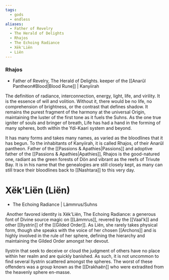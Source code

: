 ```yaml
---
tags:
  - gods
  - endless
aliases:
  - Father of Revelry
  - The Herald of Delights
  - Rhajos
  - The Echoing Radiance
  - Xëk'Liën
  - Liën
---
```

### Rhajos 
- Father of Revelry, The Herald of Delights. keeper of the [[Anarûl Pantheon#Blood|Blood Rune]] | Kanyiirah

The definition of radiance, interconnection, energy, light, life, and virility. It is the essence of will and volition. Without it, there would be no life, no comprehension of brightness, or the contrast that defines shadow. It remains the purest fragment of the harmony at the universal Origin, maintaining the luster of the first tone as it fuels the Suhns. As the one true igniter of souls and bringer of breath, Life has had a hand in the forming of many spheres, both within the Ydi-Kaari system and beyond. 

It has many forms and takes many names, as varied as the bloodlines that it has begun. To the inhabitants of Kanyiirah, it is called Rhajos, of their Anarûl pantheon. Father of the [[Passions & Apathies|Passions]] and adoptive father of the [[Passions & Apathies|Apathies]], Rhajos is the good-natured one, radiant as the green forests of Dön and vibrant as the reefs of Trivute Bay. It is in his name that the genealogies are still closely kept, as many can still trace their bloodlines back to [[Nashtara]] to this very day.

# Xëk'Liën (Liën) 
- The Echoing Radiance | Lämmrus/Suhns

 Another favored identity is Xëk'Liën, The Echoing Radiance: a generous font of Divine source magic on [[Lämmrus]], revered by the [[Vaal'k]] and other [[Ilystrin]] of the [[Gilded Order]]. As Liën, she rarely takes physical form, though she speaks with the voice of her chosen [[Archons]] and is highly involved in the rule of her sphere, defining the hierarchy and maintaining the Gilded Order amongst her devout.  
  
Ilystrin that seek to deceive or cloud the judgment of others have no place within her realm and are quickly banished. As such, it is not uncommon to find several Ilystrin scattered amongst the spheres. The worst of these offenders was a group known as the [[Drakhaën]] who were extradited from the heavenly sphere en-masse.